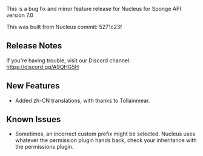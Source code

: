 This is a bug fix and minor feature release for Nucleus for Sponge API version 7.0 

This was built from Nucleus commit: 5271c23f

## Release Notes

If you're having trouble, visit our Discord channel: https://discord.gg/A9QHG5H

## New Features

* Added zh-CN translations, with thanks to Tollainmear.

## Known Issues

* Sometimes, an incorrect custom prefix might be selected. Nucleus uses whatever the permission plugin hands back, check your inheritance with the permissions plugin.
